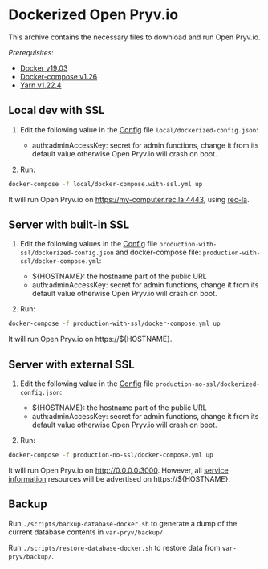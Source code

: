 # Dockerized Open Pryv.io

This archive contains the necessary files to download and run Open Pryv.io.

*Prerequisites*:

- [Docker v19.03](https://docs.docker.com/engine/install/)
- [Docker-compose v1.26](https://docs.docker.com/compose/install/)
- [Yarn v1.22.4](https://classic.yarnpkg.com/en/docs/install/)

## Local dev with SSL

1. Edit the following value in the [Config](https://github.com/pryv/open-pryv.io#config) file `local/dockerized-config.json`:
   - auth:adminAccessKey: secret for admin functions, change it from its default value otherwise Open Pryv.io will crash on boot.

2. Run:

```bash
docker-compose -f local/docker-compose.with-ssl.yml up
```

It will run Open Pryv.io on https://my-computer.rec.la:4443, using [rec-la](https://github.com/pryv/rec-la).

## Server with built-in SSL

1. Edit the following values in the [Config](https://github.com/pryv/open-pryv.io#config) file `production-with-ssl/dockerized-config.json` and docker-compose file: `production-with-ssl/docker-compose.yml`:

   - ${HOSTNAME}: the hostname part of the public URL
   - auth:adminAccessKey: secret for admin functions, change it from its default value otherwise Open Pryv.io will crash on boot.

2. Run:

```bash
docker-compose -f production-with-ssl/docker-compose.yml up
```

It will run Open Pryv.io on https://${HOSTNAME}.

## Server with external SSL

1. Edit the following value in the [Config](https://github.com/pryv/open-pryv.io#config) file `production-no-ssl/dockerized-config.json`:
   - ${HOSTNAME}: the hostname part of the public URL
   - auth:adminAccessKey: secret for admin functions, change it from its default value otherwise Open Pryv.io will crash on boot.

2. Run:

```bash
docker-compose -f production-no-ssl/docker-compose.yml up
```

It will run Open Pryv.io on http://0.0.0.0:3000. However, all [service information](https://api.pryv.com/reference/#service-info) resources will be advertised on https://${HOSTNAME}.

## Backup

Run `./scripts/backup-database-docker.sh` to generate a dump of the current database contents in `var-pryv/backup/`.

Run `./scripts/restore-database-docker.sh` to restore data from `var-pryv/backup/`.
